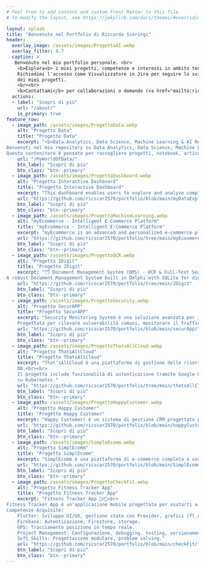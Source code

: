```yaml
---
# Feel free to add content and custom Front Matter to this file.
# To modify the layout, see https://jekyllrb.com/docs/themes/#overriding-theme-defaults

layout: splash
title: "Benvenuto nel Portfolio di Riccardo Scaringi"
header:
  overlay_image: /assets/images/ProgettoAI.webp
  overlay_filter: 0.7
  caption: >
   Benvenuto nel mio portfolio personale. <br>
    <b>Esplora<b> i miei progetti, competenze e interessi in ambito tecnologico.
    Richiedimi l'accesso come Visualizzatore in Jira per seguire lo sviluppo
    dei miei progetti.
    <br><br>
    <b>Contattami</b> per collaborazioni o domande (<a href="mailto:ricscar@gmail.com">ricscar@gmail.com</a>)!
  actions:
  - label: "Scopri di più"
    url: "/about/"
    is_primary: true
feature_row:
  - image_path: /assets/images/ProgettoData.webp
    alt: "Progetto Data"
    title: "Progetto Data"
    excerpt: "<b>Data Analytics, Data Science, Machine Learning & AI Repository</b> <br><br>
Benvenuti nel mio repository su Data Analytics, Data Science, Machine Learning e Artificial Intelligence! 🚀
Questo contenitore è pensato per raccogliere progetti, notebook, articoli, risorse e strumenti che mostrano competenze, approcci e tecnologie all'avanguardia nel mondo dei dati.."
    url: "/MyWorldOfData/"
    btn_label: "Scopri di più"
    btn_class: "btn--primary"
  - image_path: /assets/images/ProgettoDashboard.webp
    alt: "Progetto Interactive Dashboard"
    title: "Progetto Interactive Dashboard"
    excerpt: "This dashboard enables users to explore and analyze complex datasets through interactive filters, dynamic charts, and customizable visualizations. It can be adapted to analyze business, demographic, financial, or any relevant data types."
    url: "https://github.com/ricscar2570/portfolio/blob/main/myDataExplored/"
    btn_label: "Scopri di più"
    btn_class: "btn--primary"
  - image_path: /assets/images/ProgettoMachineLearning.webp
    alt: "myEcommerce - Intelligent E-Commerce Platform"
    title: "myEcommerce - Intelligent E-Commerce Platform"
    excerpt: "myEcommerce is an advanced and personalized e-commerce platform designed to offer an optimal shopping experience. The system integrates cutting-edge technologies, including Node.js backend, React frontend, machine learning for personalized recommendations, containerization with Docker, orchestration with Kubernetes, and monitoring tools like Prometheus and Grafana, to ensure a secure, scalable, and high-performance application."
    url: "https://github.com/ricscar2570/portfolio/tree/main/myEcoomerce"
    btn_label: "Scopri di più"
    btn_class: "btn--primary"
  - image_path: /assets/images/ProgettoOCR.webp
    alt: "Progetto 2Digit"
    title: "Progetto 2Digit"
    excerpt: "🗂 Document Management System (DMS) - OCR & Full-Text Search<BR><BR>
A robust Document Management System built in Delphi with SQLite for digitizing, categorizing, and indexing scanned documents. Leveraging OCR for text extraction and Full-Text Search capabilities, this app provides a powerful solution for organizing, searching, and exporting documents."
    url: "https://github.com/ricscar2570/portfolio/tree/main/2Digit"
    btn_label: "Scopri di più"
    btn_class: "btn--primary"
  - image_path: /assets/images/ProgettoSecurity.webp
    alt: "Progetto SecurAPP"
    title: "Progetto SecurAPP"
    excerpt: "Security Monitoring System è una soluzione avanzata per il monitoraggio della sicurezza delle applicazioni web. <br><br>
    Progettata per rilevare vulnerabilità comuni, monitorare il traffico di rete e inviare avvisi in tempo reale. Utilizza tecnologie di analisi statica del       codice, monitoraggio del traffico, e si integra con strumenti di sicurezza leader di settore come OWASP ZAP, Suricata, e la ELK Stack."
    url: "https://github.com/ricscar2570/portfolio/blob/main/securApp/"
    btn_label: "Scopri di più"
    btn_class: "btn--primary"
  - image_path: /assets/images/ProgettoThatsAllCloud.webp
    alt: "Progetto ThatsAllCloud"
    title: "Progetto ThatsAllCloud"
    excerpt: "That'sAllCloud è una piattaforma di gestione delle risorse cloud che consente agli utenti di monitorare e gestire facilmente le risorse
    DB.<br><br>
    Il progetto include funzionalità di autenticazione tramite Google OAuth, monitoring in tempo reale tramite Prometheus e Grafana, e deployment scalabile
    su Kubernetes."
    url: "https://github.com/ricscar2570/portfolio/tree/main/thatsAllCloud"
    btn_label: "Scopri di più"
    btn_class: "btn--primary"
  - image_path: /assets/images/ProgettoHappyCustomer.webp
    alt: "Progetto Happy Customer"
    title: "Progetto Happy Customer"
    excerpt: "Happy Customer! è un sistema di gestione CRM progettato per aiutare le aziende a migliorare le interazioni con i clienti, ottimizzare i processi di vendita e supporto e automatizzare le attività di marketing. Con un’interfaccia semplice e intuitiva, Happy Customer! offre strumenti efficaci per gestire clienti, opportunità di vendita e ticket di supporto."
    url: "https://github.com/ricscar2570/portfolio/blob/main/happyCustomer/"
    btn_label: "Scopri di più"
    btn_class: "btn--primary"
  - image_path: /assets/images/SimpleEcomm.webp
    alt: "Progetto SimplEcomm"
    title: "Progetto SimplEcomm"
    excerpt: "SimplEcomm è una piattaforma di e-commerce completa e user-friendly, progettata per offrire un'esperienza d'acquisto fluida sia per gli utenti che per gli amministratori. Gli utenti possono esplorare i prodotti, aggiungerli al carrello e completare gli ordini, mentre gli amministratori possono gestire l'intero sistema, inclusi prodotti, ordini e utenti."
    url: "https://github.com/ricscar2570/portfolio/blob/main/SimplEcomm/"
    btn_label: "Scopri di più"
    btn_class: "btn--primary"
  - image_path: /assets/images/ProgettoCheckFit.webp
    alt: "Progetto Fitness Tracker App"
    title: "Progetto Fitness Tracker App"
    excerpt: "Fitness Tracker App 🏋️‍♂️📱<br>
Fitness Tracker App è un'applicazione mobile progettata per aiutarti a monitorare e migliorare il tuo benessere fisico. Registrare allenamenti, monitorare progressi, impostare obiettivi e partecipare a sfide sociali non è mai stato così semplice e divertente!<br><br>
Competenze Acquisite:
    Flutter: Sviluppo UI/UX, gestione stato con Provider, grafici (fl_chart), mappe (Google Maps).
    Firebase: Autenticazione, Firestore, storage.
    GPS: Tracciamento posizione in tempo reale.
    Project Management: Configurazione, debugging, testing, versionamento (Git/GitHub).
    Soft Skills: Progettazione modulare, problem solving."
    url: "https://github.com/ricscar2570/portfolio/blob/main/checkFit/"
    btn_label: "Scopri di più"
    btn_class: "btn--primary"                        
---
```


